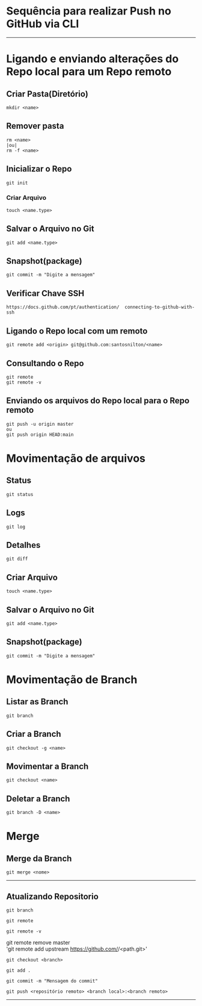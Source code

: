 # Sequência para realizar Push no GitHub via CLI
---
# Ligando e enviando alterações do Repo local para um Repo remoto 
## Criar Pasta(Diretório)  
	mkdir <name>  
## Remover pasta	
    rm <name>  
    |ou| 
    rm -f <name>  
		  
## Inicializar o Repo  
	git init  
### Criar Arquivo  
	touch <name.type>  
## Salvar o Arquivo no Git  
	git add <name.type>  
## Snapshot(package)  
	git commit -m "Digite a mensagem"  
## Verificar Chave SSH  
	https://docs.github.com/pt/authentication/  connecting-to-github-with-ssh
  
## Ligando o Repo local com um remoto  
	git remote add <origin> git@github.com:santosnilton/<name>  
## Consultando o Repo  
	git remote  
	git remote -v  
## Enviando os arquivos do Repo local para o Repo remoto  
	git push -u origin master  
 	ou  
 	git push origin HEAD:main

# Movimentação de arquivos  

## Status  
	git status  
## Logs  
	git log  
## Detalhes  
	git diff  
## Criar Arquivo  
	touch <name.type>  
## Salvar o Arquivo no Git  
	git add <name.type>  
## Snapshot(package)  
	git commit -m "Digite a mensagem"  

# Movimentação de Branch  

## Listar as Branch  
	git branch 
 
## Criar a Branch  
	git checkout -g <name>  
 
## Movimentar a Branch  
	git checkout <name>  
## Deletar a Branch  
	git branch -D <name>  

# Merge  

## Merge da Branch  
	git merge <nome>  
---
## Atualizando Repositorio
	git branch  
 
 	git remote  

  	git remote -v
   git remote remove master  
   'git remote add upstream https://github.com/<empresa>/<path.git>'
  
	git checkout <branch>

	git add .  

 	git commit -m "Mensagem do commit"  

	git push <repositório remoto> <branch local>:<branch remoto>  
 	
---  
